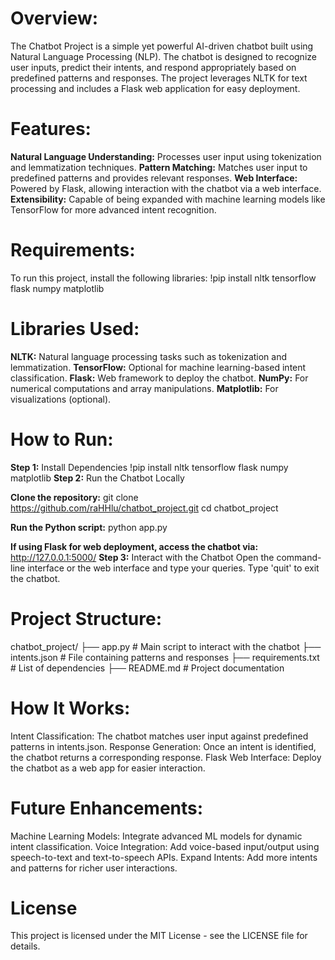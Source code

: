 # **Overview**:
The Chatbot Project is a simple yet powerful AI-driven chatbot built using Natural Language Processing (NLP). The chatbot is designed to recognize user inputs, predict their intents, and respond appropriately based on predefined patterns and responses. The project leverages NLTK for text processing and includes a Flask web application for easy deployment.

# **Features**:
**Natural Language Understanding:** Processes user input using tokenization and lemmatization techniques.
**Pattern Matching:** Matches user input to predefined patterns and provides relevant responses.
**Web Interface:** Powered by Flask, allowing interaction with the chatbot via a web interface.
**Extensibility:** Capable of being expanded with machine learning models like TensorFlow for more advanced intent recognition.

# **Requirements**:
To run this project, install the following libraries:
!pip install nltk tensorflow flask numpy matplotlib

# **Libraries Used:**
**NLTK:** Natural language processing tasks such as tokenization and lemmatization.
**TensorFlow:** Optional for machine learning-based intent classification.
**Flask:** Web framework to deploy the chatbot.
**NumPy:** For numerical computations and array manipulations.
**Matplotlib:** For visualizations (optional).

# **How to Run**:
**Step 1:** Install Dependencies
!pip install nltk tensorflow flask numpy matplotlib
**Step 2:** Run the Chatbot Locally

**Clone the repository:**
git clone https://github.com/raHHlu/chatbot_project.git
cd chatbot_project

**Run the Python script:**
python app.py

**If using Flask for web deployment, access the chatbot via:**
http://127.0.0.1:5000/
**Step 3:** Interact with the Chatbot
Open the command-line interface or the web interface and type your queries.
Type 'quit' to exit the chatbot.

# **Project Structure**:
chatbot_project/
├── app.py                # Main script to interact with the chatbot
├── intents.json          # File containing patterns and responses
├── requirements.txt      # List of dependencies
├── README.md             # Project documentation

# **How It Works**:
Intent Classification: The chatbot matches user input against predefined patterns in intents.json.
Response Generation: Once an intent is identified, the chatbot returns a corresponding response.
Flask Web Interface: Deploy the chatbot as a web app for easier interaction.

# **Future Enhancements**:
Machine Learning Models: Integrate advanced ML models for dynamic intent classification.
Voice Integration: Add voice-based input/output using speech-to-text and text-to-speech APIs.
Expand Intents: Add more intents and patterns for richer user interactions.
# **License**
This project is licensed under the MIT License - see the LICENSE file for details.
